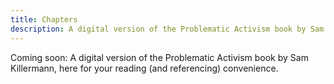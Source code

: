 ```yaml
---
title: Chapters
description: A digital version of the Problematic Activism book by Sam Killermann, here for your reading (and referencing) convenience.
---
```


Coming soon: A digital version of the Problematic Activism book by Sam Killermann, here for your reading (and referencing) convenience.